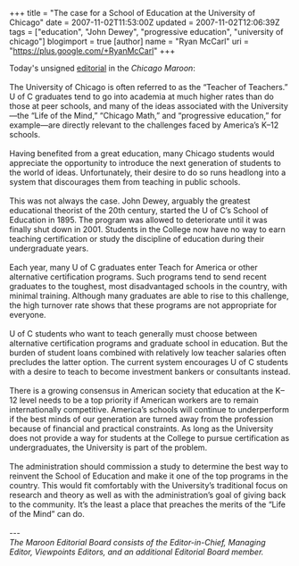 +++
title = "The case for a School of Education at the University of Chicago"
date = 2007-11-02T11:53:00Z
updated = 2007-11-02T12:06:39Z
tags = ["education", "John Dewey", "progressive education", "university of chicago"]
blogimport = true
[author]
	name = "Ryan McCarl"
	uri = "https://plus.google.com/+RyanMcCarl"
+++

Today's unsigned <a href="http://maroon.uchicago.edu/online_edition/viewpoints/2007/11/02/a-failing-grade/">editorial</a> in the <em>Chicago</em> <em>Maroon</em>:<br /><br />The University of Chicago is often referred to as the “Teacher of Teachers.” U of C graduates tend to go into academia at much higher rates than do those at peer schools, and many of the ideas associated with the University—the “Life of the Mind,” “Chicago Math,” and “progressive education,” for example—are directly relevant to the challenges faced by America’s K–12 schools.<br /><br />Having benefited from a great education, many Chicago students would appreciate the opportunity to introduce the next generation of students to the world of ideas. Unfortunately, their desire to do so runs headlong into a system that discourages them from teaching in public schools.<br /><br />This was not always the case. John Dewey, arguably the greatest educational theorist of the 20th century, started the U of C’s School of Education in 1895. The program was allowed to deteriorate until it was finally shut down in 2001. Students in the College now have no way to earn teaching certification or study the discipline of education during their undergraduate years.<br /><br />Each year, many U of C graduates enter Teach for America or other alternative certification programs. Such programs tend to send recent graduates to the toughest, most disadvantaged schools in the country, with minimal training. Although many graduates are able to rise to this challenge, the high turnover rate shows that these programs are not appropriate for everyone.<br /><br />U of C students who want to teach generally must choose between alternative certification programs and graduate school in education. But the burden of student loans combined with relatively low teacher salaries often precludes the latter option. The current system encourages U of C students with a desire to teach to become investment bankers or consultants instead.<br /><br />There is a growing consensus in American society that education at the K–12 level needs to be a top priority if American workers are to remain internationally competitive. America’s schools will continue to underperform if the best minds of our generation are turned away from the profession because of financial and practical constraints. As long as the University does not provide a way for students at the College to pursue certification as undergraduates, the University is part of the problem.<br /><br />The administration should commission a study to determine the best way to reinvent the School of Education and make it one of the top programs in the country. This would fit comfortably with the University’s traditional focus on research and theory as well as with the administration’s goal of giving back to the community. It’s the least a place that preaches the merits of the “Life of the Mind” can do.<br /><br />---<br /><em>The Maroon Editorial Board consists of the Editor-in-Chief, Managing Editor, Viewpoints Editors, and an additional Editorial Board member. </em>
